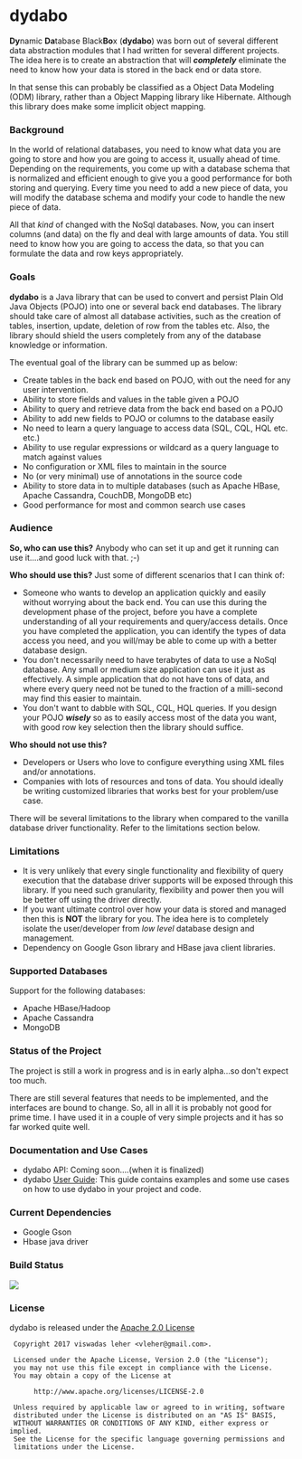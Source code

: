 # dydabo
**Dy**namic **Da**tabase Black**Bo**x (**dydabo**) was born out of several different data abstraction modules that I had written for several different projects.
The idea here is to create an abstraction that will ***completely*** eliminate the need to know how your data is stored in the back end or data store.

In that sense this can probably be classified as a Object Data Modeling (ODM) library, rather than a Object Mapping library like Hibernate. Although this library does make some implicit object mapping.

### Background

In the world of relational databases, you need to know what data you are going to store and how you are going to access it, usually ahead of time. Depending on the requirements, you come up with a database schema that is normalized and efficient enough to give you a good performance for both storing and querying. Every time you need to add a new piece of data, you will modify the database schema and modify your code to handle the new piece of data.

All that *kind* of changed with the NoSql databases. Now, you can insert columns (and data) on the fly and deal with large amounts of data. You still need to know how you are going to access the data, so that you can formulate the data and row keys appropriately.

### Goals

**dydabo** is a Java library that can be used to convert and persist Plain Old Java Objects (POJO) into one or several back end databases. The library should take care of almost all database activities, such as the creation of tables, insertion, update, deletion of row from the tables etc. Also, the library should shield the users completely from any of the database knowledge or information.

The eventual goal of the library can be summed up as below:

* Create tables in the back end based on POJO, with out the need for any user intervention.
* Ability to store fields and values in the table given a POJO
* Ability to query and retrieve data from the back end based on a POJO
* Ability to add new fields to POJO or columns to the database easily
* No need to learn a query language to access data (SQL, CQL, HQL etc. etc.)
* Ability to use regular expressions or wildcard as a query language to match against values
* No configuration or XML files to maintain in the source
* No (or very minimal) use of annotations in the source code
* Ability to store data in to multiple databases (such as Apache HBase, Apache Cassandra, CouchDB, MongoDB etc)
* Good performance for most and common search use cases


### Audience

**So, who can use this?** Anybody who can set it up and get it running can use it....and good luck with that. ;-)

**Who should use this?** Just some of different scenarios that I can think of:

* Someone who wants to develop an application quickly and easily without worrying about the back end. You can use this during the development phase of the project, before you have a complete understanding of all your requirements and query/access details. Once you have completed the application, you can identify the types of data access you need, and you will/may be able to come up with a better database design.
* You don't necessarily need to have terabytes of data to use a NoSql database. Any small or medium size application can use it just as effectively. A simple application that do not have tons of data, and where every query need not be tuned to the fraction of a milli-second may find this easier to maintain.
* You don't want to dabble with SQL, CQL, HQL queries. If you design your POJO ***wisely*** so as to easily access most of the data you want, with good row key selection then the library should suffice.

**Who should not use this?**

* Developers or Users who love to configure everything using XML files and/or annotations.
* Companies with lots of resources and tons of data. You should ideally be writing customized libraries that works best for your problem/use case.

There will be several limitations to the library when compared to the vanilla database driver functionality. Refer to the limitations section below.

### Limitations

* It is very unlikely that every single functionality and flexibility of query execution that the database driver supports will be exposed through this library. If you need such granularity, flexibility and power then you will be better off using the driver directly.
* If you want ultimate control over how your data is stored and managed then this is **NOT** the library for you. The idea here is to completely isolate the user/developer from *low level* database design and management.
* Dependency on Google Gson library and HBase java client libraries.

### Supported Databases

Support for the following databases:

* Apache HBase/Hadoop
* Apache Cassandra
* MongoDB


### Status of the Project

The project is still a work in progress and is in early alpha...so don't expect too much.

There are still several features that needs to be implemented, and the interfaces are bound to change. So, all in all it is probably not good for prime time. I have used it in a couple of very simple projects and it has so far worked quite well.

### Documentation and Use Cases

 * dydabo API: Coming soon....(when it is finalized)
 * dydabo [User Guide](https://github.com/vleher/dydabo/blob/master/USERGUIDE.md): This guide contains examples and some use cases on how to use dydabo in your project and code.

### Current Dependencies

 * Google Gson
 * Hbase java driver

### Build Status
<img src="https://circleci.com/gh/vleher/dydabo.png?style=shield&circle-token=:circle-token">

### License

dydabo is released under the [Apache 2.0 License](https://www.apache.org/licenses/LICENSE-2.0  "Apache 2.0 License")

````
 Copyright 2017 viswadas leher <vleher@gmail.com>.

 Licensed under the Apache License, Version 2.0 (the "License");
 you may not use this file except in compliance with the License.
 You may obtain a copy of the License at

      http://www.apache.org/licenses/LICENSE-2.0

 Unless required by applicable law or agreed to in writing, software
 distributed under the License is distributed on an "AS IS" BASIS,
 WITHOUT WARRANTIES OR CONDITIONS OF ANY KIND, either express or implied.
 See the License for the specific language governing permissions and
 limitations under the License.

````







